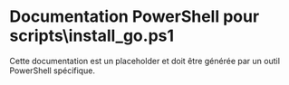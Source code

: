 # Documentation PowerShell pour scripts\install_go.ps1

Cette documentation est un placeholder et doit être générée par un outil PowerShell spécifique.
